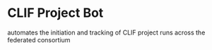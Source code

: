 # CLIF Project Bot
automates the initiation and tracking of CLIF project runs across the federated consortium
